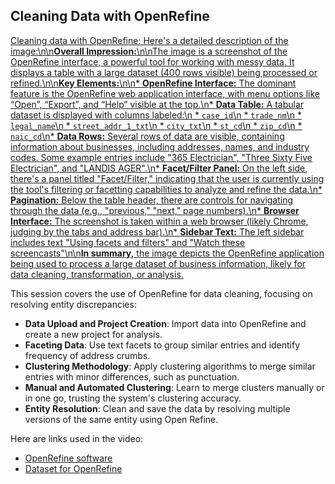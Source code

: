 ## Cleaning Data with OpenRefine

[Cleaning data with OpenRefine: Here\'s a detailed description of the image:\n\n**Overall Impression:**\n\nThe image is a screenshot of the OpenRefine interface, a powerful tool for working with messy data. It displays a table with a large dataset (400 rows visible) being processed or refined.\n\n**Key Elements:**\n\n* **OpenRefine Interface:** The dominant feature is the OpenRefine web application interface, with menu options like “Open”, “Export”, and “Help” visible at the top.\n* **Data Table:** A tabular dataset is displayed with columns labeled:\n * `case_id`\n * `trade_nm`\n * `legal_name`\n * `street_addr_1_txt`\n * `city_txt`\n * `st_cd`\n * `zip_cd`\n * `naic_cd`\n* **Data Rows:** Several rows of data are visible, containing information about businesses, including addresses, names, and industry codes. Some example entries include "365 Electrician", "Three Sixty Five Electrician", and "LANDIS AGER".\n* **Facet/Filter Panel:** On the left side, there\'s a panel titled "Facet/Filter," indicating that the user is currently using the tool\'s filtering or facetting capabilities to analyze and refine the data.\n* **Pagination:** Below the table header, there are controls for navigating through the data (e.g., "previous," "next," page numbers).\n* **Browser Interface:** The screenshot is taken within a web browser (likely Chrome, judging by the tabs and address bar).\n* **Sidebar Text:** The left sidebar includes text "Using facets and filters" and "Watch these screencasts"\n\n**In summary,** the image depicts the OpenRefine application being used to process a large dataset of business information, likely for data cleaning, transformation, or analysis.](https://youtu.be_zxEtfHseE84)

This session covers the use of OpenRefine for data cleaning, focusing on resolving entity discrepancies:

- **Data Upload and Project Creation**: Import data into OpenRefine and create a new project for analysis.
- **Faceting Data**: Use text facets to group similar entries and identify frequency of address crumbs.
- **Clustering Methodology**: Apply clustering algorithms to merge similar entries with minor differences, such as punctuation.
- **Manual and Automated Clustering**: Learn to merge clusters manually or in one go, trusting the system's clustering accuracy.
- **Entity Resolution**: Clean and save the data by resolving multiple versions of the same entity using Open Refine.

Here are links used in the video:

- [OpenRefine software](https://openrefine.org)
- [Dataset for OpenRefine](https://drive.google.com/file/d/1ccu0Xxk8UJUa2Dz4lihmvzhLjvPy42Ai/view)
